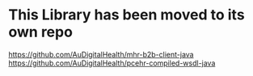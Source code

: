 # This Library has been moved to its own repo

https://github.com/AuDigitalHealth/mhr-b2b-client-java
https://github.com/AuDigitalHealth/pcehr-compiled-wsdl-java